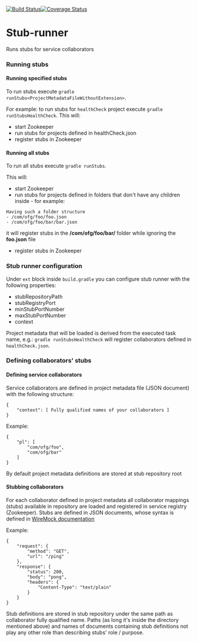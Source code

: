 [![Build Status](https://travis-ci.org/4finance/stub-runner.svg?branch=master)](https://travis-ci.org/4finance/stub-runner)[![Coverage Status](http://img.shields.io/coveralls/4finance/stub-runner/master.svg)](https://coveralls.io/r/4finance/stub-runner)

Stub-runner
===========

Runs stubs for service collaborators

### Running stubs

#### Running specified stubs
To run stubs execute `gradle runStubs<ProjectMetadataFileWithoutExtension>`.

For example: to run stubs for `healthCheck` project execute `gradle runStubsHealthCheck`.
This will:
* start Zookeeper
* run stubs for projects defined in healthCheck.json
* register stubs in Zookeeper

#### Running all stubs
To run all stubs execute `gradle runStubs`.

This will:
* start Zookeeper
* run stubs for projects defined in folders that don't have any children inside - for example:
```
Having such a folder structure
- /com/ofg/foo/foo.json
- /com/ofg/foo/bar/bar.json
```

it will register stubs in the __/com/ofg/foo/bar/__ folder while ignoring the __foo.json__ file

* register stubs in Zookeeper

### Stub runner configuration

Under `ext` block inside `build.gradle` you can configure stub runner with the following properties:
* stubRepositoryPath
* stubRegistryPort
* minStubPortNumber
* maxStubPortNumber
* context
    
Project metadata that will be loaded is derived from the executed task name, e.g.: `gradle runStubsHealthCheck` will register collaborators defined in `healthCheck.json`.

### Defining collaborators' stubs

#### Defining service collaborators

Service collaborators are defined in project metadata file (JSON document) with the following structure:
```
{
    "context": [ Fully qualified names of your collaborators ]
}
```

Example:
```
{
    "pl": [
        "com/ofg/foo",
        "com/ofg/bar"
    ]
}
```

By default project metadata definitions are stored at stub repository root

#### Stubbing collaborators

For each collaborator defined in project metadata all collaborator mappings (stubs) available in repository are loaded and registered in service registry (Zookeeper).
Stubs are defined in JSON documents, whose syntax is defined in [WireMock documentation](http://wiremock.org/stubbing.html)

Example:
```
{
    "request": {
        "method": "GET",
        "url": "/ping"
    },
    "response": {
        "status": 200,
        "body": "pong",
        "headers": {
            "Content-Type": "text/plain"
        }
    }
}
```

Stub definitions are stored in stub repository under the same path as collaborator fully qualified name.
Paths (as long it's inside the directory mentioned above) and names of documents containing stub definitions not play any other role than describing stubs' role / purpose.